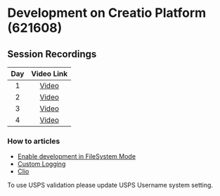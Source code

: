 # Development on Creatio Platform (621608)


## Session Recordings
|Day | Video Link |
|:--:|:----------: |
|1|[Video][d1v]||
|2|[Video][d2v]||
|3|[Video][d3v]||
|4|[Video][d4v]||
<!--
|5|[Video][d5v]|[Chat][d5c]|
|6|[Video][d6v]||
|7|[Video][d7v]|[Chat][d7c]|
|8|[Video][d8v]||
-->


### How to articles
- [Enable development in FileSystem Mode][fsm]
- [Custom Logging][logger]
- [Clio][clio]


To use USPS validation please update USPS Username system setting.

<!-- ## Feedback
Thank you for having taken development training with me. In order to make this class better, please offer your [feedback][] through feedback form. It is very important for me to know where and how I can improve. -->


<!-- Named Links--->
[d1v]: https://creatio-global.zoom.us/rec/share/3TVEa7VjKqz2ZqC-ebUSx3vaDNPwhVN0Go7-_mrnM3bkLOGK8SZYrOMFuw-4dj62.k8AMbU9Q63MjSrKm?startTime=1610982009000

[d2v]: https://creatio-global.zoom.us/rec/share/No2FfSsqj4nLDEqNPEIm1sRJKgk6cL7n-ySHPXEKytzHgAUE0hCVTQlRGkwUz0do.I0g1zXzHriLjHJ8x?startTime=1613574087000
[d3v]: https://creatio-global.zoom.us/rec/share/DBLTpqBMRFzgqSToda42Rb4RL2tFNF4oObdbAJkP4w_r77iwrJCmeKBVNDuo4dQw.TDS1517UkxafN38K?startTime=1613660470000
[d4v]: https://creatio-global.zoom.us/rec/share/2_Ja_7xRXv-Yc0F67yWauNGaf_GwCZq4kJ4iy0gj58jUHVZ4WHSzY6mzhh27kEg.PFCnQDYaE2PtNWE8?startTime=1613746891000



[feedback]:https://forms.office.com/Pages/ResponsePage.aspx?id=-6Jce0OmhUOLOTaTQnDHFs1n4KjdfnVBtjvFqBN3Vk9UNjRZQVFRQ0E1UDBLMERaMlZUMFVYNzlKTy4u



[fsm]: https://github.com/Academy-Creatio/TrainingProgramm/wiki/Enable-development-in-FileSystem-Mode
[logger]:https://github.com/Academy-Creatio/TrainingProgramm/wiki/Custom-Logging-with-NLog
[clio]:https://github.com/Advance-Technologies-Foundation/clio/blob/master/README.md
